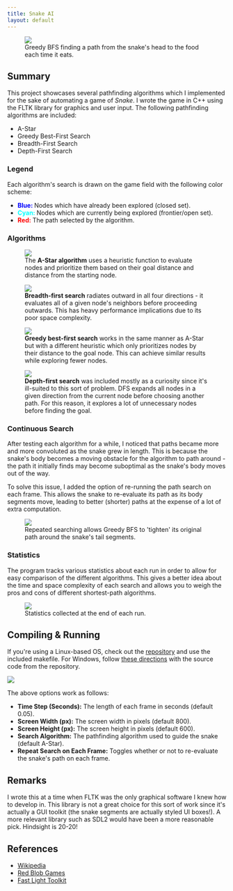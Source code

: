 ```yaml
---
title: Snake AI
layout: default
---
```

<figure>
  <img src='images/greedy.gif'/>
  <figcaption>Greedy BFS finding a path from the snake's head to the food each time it eats.</figcaption>
</figure>
		 
## Summary
This project showcases several pathfinding algorithms which I implemented for the sake of automating a game of *Snake*. I wrote the game in C++ using the FLTK library for graphics and user input. The following pathfinding algorithms are included:
- A-Star
- Greedy Best-First Search
- Breadth-First Search
- Depth-First Search

### Legend
Each algorithm's search is drawn on the game field with the following color scheme:
<ul>
  <li><strong><font color='blue'>Blue: </font></strong>Nodes which have already been explored (closed set).</li>
  <li><strong><font color='cyan'>Cyan: </font></strong>Nodes which are currently being explored (frontier/open set).</li>
  <li><strong><font color='red'>Red: </font></strong>The path selected by the algorithm.</li>
</ul>

### Algorithms
<figure>
  <img src='images/astar.gif'/>
  <figcaption>The <strong>A-Star algorithm</strong> uses a heuristic function to evaluate nodes 
			  and prioritize them based on their goal distance and distance from the starting node.</figcaption>
</figure>

<figure>
  <img src='images/bfs.gif'/>
  <figcaption><strong>Breadth-first search</strong> radiates outward in all four directions - it evaluates all of a given node's
			  neighbors before proceeding outwards. This has heavy performance implications due to its
			  poor space complexity.</figcaption>
</figure>

<figure>
  <img src='images/greedy.gif'/>
  <figcaption><strong>Greedy best-first search</strong> works in the same manner as A-Star
			  but with a different heuristic which only prioritizes nodes by their
			  distance to the goal node. This can achieve similar results while exploring
			  fewer nodes.</figcaption>
</figure>

<figure>
  <img src='images/dfs.gif'/>
  <figcaption><strong>Depth-first search</strong> was included mostly as a curiosity since
			  it's ill-suited to this sort of problem. DFS expands all nodes in a given
			  direction from the current node before choosing another path. For this reason,
			  it explores a lot of unnecessary nodes before finding the goal.</figcaption>
</figure>

### Continuous Search
After testing each algorithm for a while, I noticed that paths became more and more convoluted as the snake grew in length. This is because the snake's body becomes  a moving obstacle for the algorithm to path around - the path it initially finds may become suboptimal 
as the snake's body moves out of the way.

To solve this issue, I added the option of re-running the path search on each frame. This allows the snake to re-evaluate its path as its body segments move, leading to better (shorter) paths at the expense of a lot of extra computation.

<figure>
  <img src='images/greedy-repeat.gif'/>
  <figcaption>Repeated searching allows Greedy BFS to 'tighten' its original path around the snake's tail segments.</figcaption>
</figure>

### Statistics
The program tracks various statistics about each run in order to allow for easy comparison of the different algorithms. This gives a better idea about the time and space complexity of each search and allows you to weigh the pros and cons of different shortest-path algorithms.

<figure>
  <img src='images/stats.PNG'/>
  <figcaption>Statistics collected at the end of each run.</figcaption>
</figure>

## Compiling & Running
If you're using a Linux-based OS, check out the [repository](https://github.com/JOBBIN9422/SnakeAI) and use the included makefile. 
For Windows, follow [these directions](https://bumpyroadtocode.com/2017/08/05/how-to-install-and-use-fltk-1-3-4-in-visual-studio-2017-complete-guide/) with the source code from the repository.

<img src='images/options.PNG'/>

The above options work as follows:
- **Time Step (Seconds):** The length of each frame in seconds (default 0.05).
- **Screen Width (px):** The screen width in pixels (default 800).
- **Screen Height (px):** The screen height in pixels (default 600).
- **Search Algorithm:** The pathfinding algorithm used to guide the snake (default A-Star).
- **Repeat Search on Each Frame:** Toggles whether or not to re-evaluate the snake's path on each frame.

## Remarks
I wrote this at a time when FLTK was the only graphical software I knew how to develop in. This library is not a great choice for this sort of work since it's actually a GUI toolkit (the snake segments are actually styled UI boxes!).
A more relevant library such as SDL2 would have been a more reasonable pick. Hindsight is 20-20!

## References
- [Wikipedia](https://en.wikipedia.org/wiki/A*_search_algorithm)
- [Red Blob Games](https://www.redblobgames.com/pathfinding/a-star/introduction.html)
- [Fast Light Toolkit](https://www.fltk.org/)